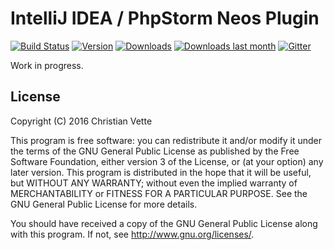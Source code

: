IntelliJ IDEA / PhpStorm Neos Plugin
====================================
[![Build Status](https://travis-ci.org/cvette/intellij-neos.svg?branch=master)](https://travis-ci.org/cvette/intellij-neos)
[![Version](https://christianvette.de/badge/9362/version)](https://plugins.jetbrains.com/plugin/9362)
[![Downloads](https://christianvette.de/badge/9362/downloads)](https://plugins.jetbrains.com/plugin/9362)
[![Downloads last month](https://christianvette.de/badge/9362/last-month)](https://plugins.jetbrains.com/plugin/9362)
[![Gitter](https://img.shields.io/gitter/room/nwjs/nw.js.svg)](https://gitter.im/intellij-neos/Lobby)

Work in progress.

License
-------
Copyright (C) 2016  Christian Vette

This program is free software: you can redistribute it and/or modify it under the terms of the GNU General Public License as published by the Free Software Foundation, either version 3 of the License, or (at your option) any later version. This program is distributed in the hope that it will be useful, but WITHOUT ANY WARRANTY; without even the implied warranty of MERCHANTABILITY or FITNESS FOR A PARTICULAR PURPOSE.  See the GNU General Public License for more details.

You should have received a copy of the GNU General Public License along with this program.  If not, see <http://www.gnu.org/licenses/>.
